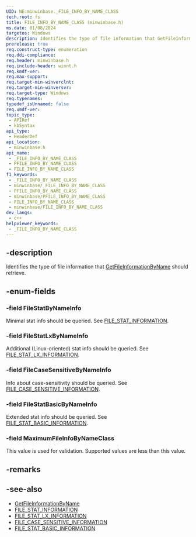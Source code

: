 ```yaml
---
UID: NE:minwinbase._FILE_INFO_BY_NAME_CLASS
tech.root: fs
title: FILE_INFO_BY_NAME_CLASS (minwinbase.h)
ms.date: 01/08/2024
targetos: Windows
description: Identifies the type of file information that GetFileInformationByName should retrieve.
prerelease: true
req.construct-type: enumeration
req.ddi-compliance: 
req.header: minwinbase.h
req.include-header: winnt.h
req.kmdf-ver: 
req.max-support: 
req.target-min-winverclnt: 
req.target-min-winversvr: 
req.target-type: Windows
req.typenames: 
typedef_isUnnamed: false
req.umdf-ver: 
topic_type:
 - APIRef
 - kbSyntax
api_type:
 - HeaderDef
api_location:
 - minwinbase.h
api_name:
 - _FILE_INFO_BY_NAME_CLASS
 - PFILE_INFO_BY_NAME_CLASS
 - FILE_INFO_BY_NAME_CLASS
f1_keywords:
 - _FILE_INFO_BY_NAME_CLASS
 - minwinbase/_FILE_INFO_BY_NAME_CLASS
 - PFILE_INFO_BY_NAME_CLASS
 - minwinbase/PFILE_INFO_BY_NAME_CLASS
 - FILE_INFO_BY_NAME_CLASS
 - minwinbase/FILE_INFO_BY_NAME_CLASS
dev_langs:
 - c++
helpviewer_keywords:
 - _FILE_INFO_BY_NAME_CLASS
---
```


## -description

Identifies the type of file information that [GetFileInformationByName](../winbase/nf-winbase-getfileinformationbyname.md) should retrieve.

## -enum-fields

### -field FileStatByNameInfo

Minimal stat info should be queried. See [FILE_STAT_INFORMATION](/windows-hardware/drivers/ddi/ntifs/ns-ntifs-_file_stat_information).

### -field FileStatLxByNameInfo

Additional (Linux-oriented) stat info should be queried. See [FILE_STAT_LX_INFORMATION](/windows-hardware/drivers/ddi/ntifs/ns-ntifs-_file_stat_lx_information).

### -field FileCaseSensitiveByNameInfo

Info about case-sensitivity should be queried. See [FILE_CASE_SENSITIVE_INFORMATION](/windows-hardware/drivers/ddi/ntifs/ns-ntifs-_file_case_sensitive_information).

### -field FileStatBasicByNameInfo

Extended stat info should be queried. See [FILE_STAT_BASIC_INFORMATION](/windows-hardware/drivers/ddi/ntifs/ns-ntifs-file_stat_basic_information).

### -field MaximumFileInfoByNameClass

This value is used for validation. Supported values are less than this value.

## -remarks

## -see-also

- [GetFileInformationByName](../winbase/nf-winbase-getfileinformationbyname.md)
- [FILE_STAT_INFORMATION](/windows-hardware/drivers/ddi/ntifs/ns-ntifs-_file_stat_information)
- [FILE_STAT_LX_INFORMATION](/windows-hardware/drivers/ddi/ntifs/ns-ntifs-_file_stat_lx_information)
- [FILE_CASE_SENSITIVE_INFORMATION](/windows-hardware/drivers/ddi/ntifs/ns-ntifs-_file_case_sensitive_information)
- [FILE_STAT_BASIC_INFORMATION](/windows-hardware/drivers/ddi/ntifs/ns-ntifs-file_stat_basic_information)
